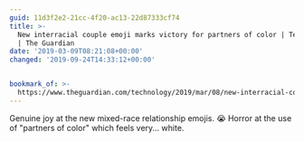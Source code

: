 ```yaml
---
guid: 11d3f2e2-21cc-4f20-ac13-22d87333cf74
title: >-
  New interracial couple emoji marks victory for partners of color | Technology
  | The Guardian
date: '2019-03-09T08:21:08+00:00'
changed: '2019-09-24T14:33:12+00:00'


bookmark_of: >-
  https://www.theguardian.com/technology/2019/mar/08/new-interracial-couple-emoji-tinder
---
```


Genuine joy at the new mixed-race relationship emojis. 😭
Horror at the use of "partners of color" which feels very... white.
